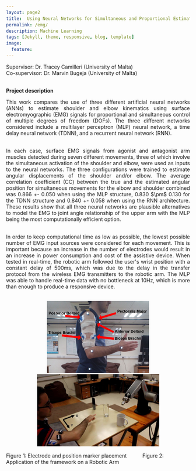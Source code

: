 ```yaml
---
layout: page2
title: 	Using Neural Networks for Simultaneous and Proportional Estimation of Upper Arm Kinematics
permalink: /emg/
description: Machine Learning
tags: [Jekyll, theme, responsive, blog, template]
image:
  feature:
---
```

Supervisor: Dr. Tracey Camilleri (University of Malta)\
Co-supervisor: Dr. Marvin Bugeja (University of Malta)

<br>**Project description**
<p align="justify"> This work compares the use of three different artificial neural networks (ANNs) to estimate shoulder and elbow kinematics using surface electromyographic (EMG) signals for proportional and simultaneous control of multiple degrees of freedom (DOFs). The three different networks considered include a multilayer perceptron (MLP) neural network, a time delay neural network (TDNN), and a recurrent neural network (RNN). <br><br>

<p align="justify"> In each case, surface EMG signals from agonist and antagonist arm muscles detected during seven different movements, three of which involve the simultaneous activation of the shoulder and elbow, were used as inputs to the neural networks. The three configurations were trained to estimate angular displacements of the shoulder and/or elbow. The average correlation coefficient (CC) between the true and the estimated angular position for simultaneous movements for the elbow and shoulder combined was 0.866 +- 0.050 when using the MLP structure, 0.830 $\pm$ 0.130 for the TDNN structure and 0.840 +- 0.058 when using the RNN architecture. These results show that all three neural networks are plausible alternatives to model the EMG to joint angle relationship of the upper arm with the MLP being the most computationally efficient option. <br><br>

<p align="justify"> In order to keep computational time as low as possible, the lowest possible number of EMG input sources were considered for each movement. This is important because an increase in the number of electrodes would result in an increase in power consumption and cost of the assistive device. When tested in real-time, the robotic arm followed the user's wrist position with a constant delay of 500ms, which was due to the delay in the transfer protocol from the wireless EMG transmitters to the robotic arm. The MLP was able to handle real-time data with no bottleneck at 10Hz, which is more than enough to produce a responsive device. <br><br>

<p align="center">
  <img src="https://github.com/cgre23/cgre23.github.io/blob/master/images/Muscles2.JPG?raw=true" width="280" title="Electrode placement">
  <img src="https://github.com/cgre23/cgre23.github.io/blob/master/images/Application.JPG?raw=true" width="335" alt="Robotic Arm Application">
</p>
Figure 1: Electrode and position marker placement  &nbsp;&nbsp;&nbsp;&nbsp;&nbsp;&nbsp;&nbsp;&nbsp;&nbsp;   Figure 2: Application of the framework on a Robotic Arm
